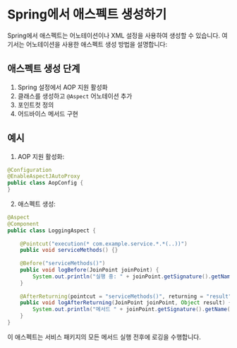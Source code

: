 # Spring에서 애스펙트 생성하기

Spring에서 애스펙트는 어노테이션이나 XML 설정을 사용하여 생성할 수 있습니다. 여기서는 어노테이션을 사용한 애스펙트 생성 방법을 설명합니다:

## 애스펙트 생성 단계

1. Spring 설정에서 AOP 지원 활성화
2. 클래스를 생성하고 `@Aspect` 어노테이션 추가
3. 포인트컷 정의
4. 어드바이스 메서드 구현

## 예시

1. AOP 지원 활성화:
```java
@Configuration
@EnableAspectJAutoProxy
public class AopConfig {
}
```

2. 애스펙트 생성:
```java
@Aspect
@Component
public class LoggingAspect {
    
    @Pointcut("execution(* com.example.service.*.*(..))")
    public void serviceMethods() {}
    
    @Before("serviceMethods()")
    public void logBefore(JoinPoint joinPoint) {
        System.out.println("실행 중: " + joinPoint.getSignature().getName());
    }
    
    @AfterReturning(pointcut = "serviceMethods()", returning = "result")
    public void logAfterReturning(JoinPoint joinPoint, Object result) {
        System.out.println("메서드 " + joinPoint.getSignature().getName() + " 반환값: " + result);
    }
}
```

이 애스펙트는 서비스 패키지의 모든 메서드 실행 전후에 로깅을 수행합니다.